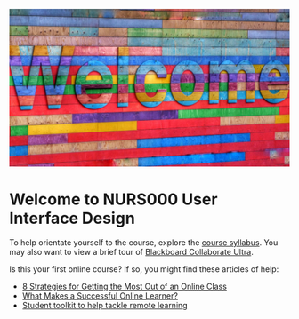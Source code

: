 ![Welcome sign](images/belinda-fewings-6wAGwpsXHE0-unsplash.jpg ':class=banner-image')

# Welcome to NURS000 User Interface Design  

 To help orientate yourself to the course, explore the [course syllabus]([https://canvas.sfu.ca/courses/44038/assignments/syllabus](https://www.athabascau.ca/syllabi/nurs/nurs000.html)). You may also want to view a brief tour of [Blackboard Collaborate Ultra](https://www.youtube.com/watch?v=1W4sGpVmJaY).

Is this your first online course? If so, you might find these articles of help:

* [8 Strategies for Getting the Most Out of an Online Class](https://www.northeastern.edu/graduate/blog/tips-for-taking-online-classes/)
* [What Makes a Successful Online Learner?](https://careerwise.minnstate.edu/education/successonline.html)
* [Student toolkit to help tackle remote learning](https://socialmediaforlearning.com/2020/03/22/guest-post-a-student-toolkit-to-help-you-tackle-remote-learning-written-by-students-for-students/)
